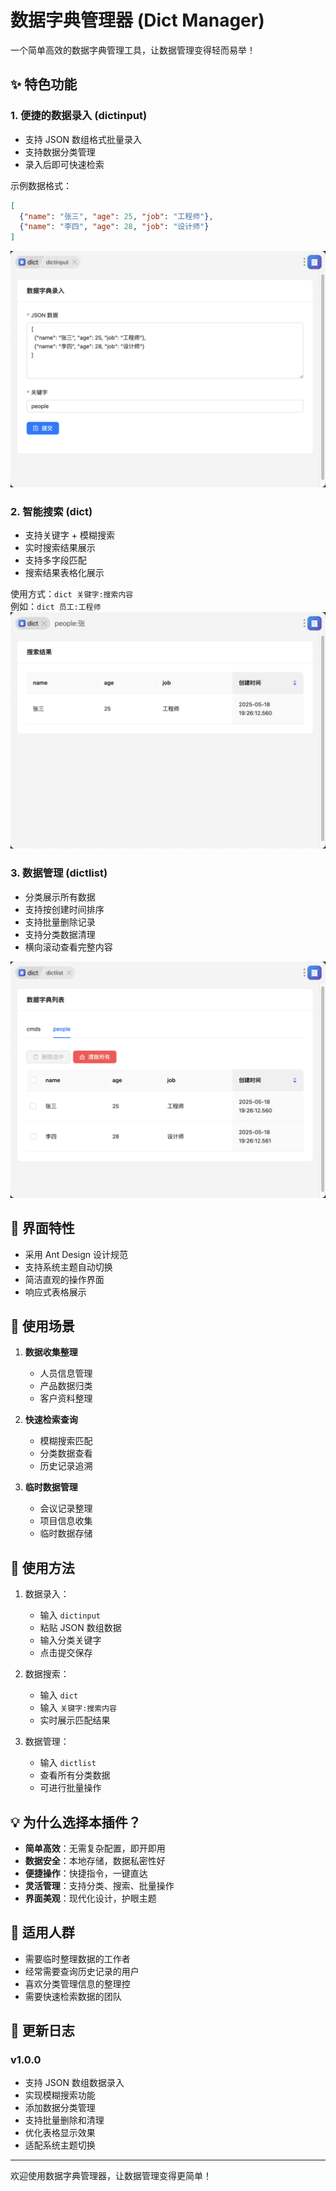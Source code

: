 # 数据字典管理器 (Dict Manager)

一个简单高效的数据字典管理工具，让数据管理变得轻而易举！

## ✨ 特色功能

### 1. 便捷的数据录入 (dictinput)
- 支持 JSON 数组格式批量录入
- 支持数据分类管理
- 录入后即可快速检索

示例数据格式：
```json
[
  {"name": "张三", "age": 25, "job": "工程师"},
  {"name": "李四", "age": 28, "job": "设计师"}
]
```
![dictinput](/docs/dictinput.png)

### 2. 智能搜索 (dict)
- 支持关键字 + 模糊搜索
- 实时搜索结果展示
- 支持多字段匹配
- 搜索结果表格化展示

使用方式：`dict 关键字:搜索内容`  
例如：`dict 员工:工程师`
![dict](/docs/dict.png)
### 3. 数据管理 (dictlist)
- 分类展示所有数据
- 支持按创建时间排序
- 支持批量删除记录
- 支持分类数据清理
- 横向滚动查看完整内容
  
![dict](/docs/dictlist.png)

## 🌈 界面特性

- 采用 Ant Design 设计规范
- 支持系统主题自动切换
- 简洁直观的操作界面
- 响应式表格展示

## 🔨 使用场景

1. **数据收集整理**
   - 人员信息管理
   - 产品数据归类
   - 客户资料整理

2. **快速检索查询**
   - 模糊搜索匹配
   - 分类数据查看
   - 历史记录追溯

3. **临时数据管理**
   - 会议记录整理
   - 项目信息收集
   - 临时数据存储

## 🚀 使用方法

1. 数据录入：
   - 输入 `dictinput`
   - 粘贴 JSON 数组数据
   - 输入分类关键字
   - 点击提交保存

2. 数据搜索：
   - 输入 `dict`
   - 输入 `关键字:搜索内容`
   - 实时展示匹配结果

3. 数据管理：
   - 输入 `dictlist`
   - 查看所有分类数据
   - 可进行批量操作

## 💡 为什么选择本插件？

- **简单高效**：无需复杂配置，即开即用
- **数据安全**：本地存储，数据私密性好
- **便捷操作**：快捷指令，一键直达
- **灵活管理**：支持分类、搜索、批量操作
- **界面美观**：现代化设计，护眼主题

## 🎯 适用人群

- 需要临时整理数据的工作者
- 经常需要查询历史记录的用户
- 喜欢分类管理信息的整理控
- 需要快速检索数据的团队

## 📝 更新日志

### v1.0.0
- 支持 JSON 数组数据录入
- 实现模糊搜索功能
- 添加数据分类管理
- 支持批量删除和清理
- 优化表格显示效果
- 适配系统主题切换

---

欢迎使用数据字典管理器，让数据管理变得更简单！ 
